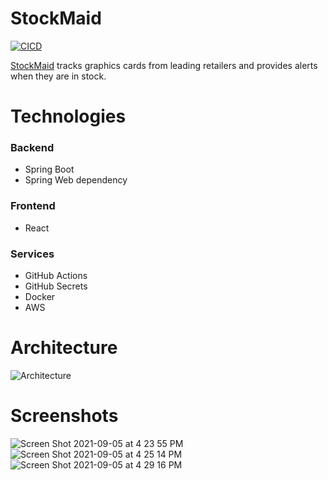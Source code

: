 # StockMaid

[![CICD](https://github.com/StockMaid/stock-app/actions/workflows/deploy.yml/badge.svg?branch=main)](https://github.com/StockMaid/stock-app/actions/workflows/deploy.yml)

[StockMaid](https://stockmaid.com/) tracks graphics cards from leading retailers and provides alerts when they are in stock.

# Technologies

### Backend
* Spring Boot
* Spring Web dependency

### Frontend
* React

### Services
* GitHub Actions
* GitHub Secrets
* Docker
* AWS

# Architecture

![Architecture](https://user-images.githubusercontent.com/46653995/132140059-b24a4e2f-bdfd-4d05-8aaf-39865523fb4e.png)

# Screenshots

![Screen Shot 2021-09-05 at 4 23 55 PM](https://user-images.githubusercontent.com/46653995/132140585-e8f050f5-8c85-4d78-b012-b36cb8d0f55b.png)
![Screen Shot 2021-09-05 at 4 25 14 PM](https://user-images.githubusercontent.com/46653995/132140591-e56c8b4a-f22b-4a2f-af84-891beb5b8d47.png)
![Screen Shot 2021-09-05 at 4 29 16 PM](https://user-images.githubusercontent.com/46653995/132140593-393f172d-1043-472e-915f-cf7eb41248c5.png)
